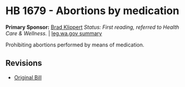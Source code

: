 # HB 1679 - Abortions by medication
**Primary Sponsor:** [Brad Klippert](/person/leg/brad.klippert.md)
*Status: First reading, referred to Health Care & Wellness.* | [leg.wa.gov summary](https://app.leg.wa.gov/billsummary?BillNumber=1679&Year=2021)

Prohibiting abortions performed by means of medication.

## Revisions
* [Original Bill](1/)